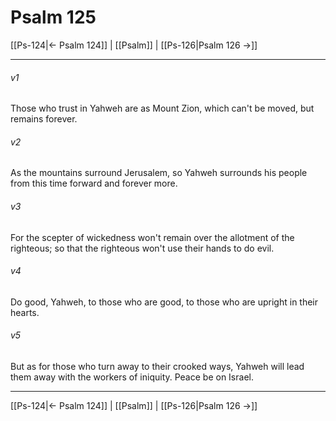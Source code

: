 # Psalm 125

[[Ps-124|← Psalm 124]] | [[Psalm]] | [[Ps-126|Psalm 126 →]]
***



###### v1 
Those who trust in Yahweh are as Mount Zion, which can't be moved, but remains forever. 

###### v2 
As the mountains surround Jerusalem, so Yahweh surrounds his people from this time forward and forever more. 

###### v3 
For the scepter of wickedness won't remain over the allotment of the righteous; so that the righteous won't use their hands to do evil. 

###### v4 
Do good, Yahweh, to those who are good, to those who are upright in their hearts. 

###### v5 
But as for those who turn away to their crooked ways, Yahweh will lead them away with the workers of iniquity. Peace be on Israel.

***
[[Ps-124|← Psalm 124]] | [[Psalm]] | [[Ps-126|Psalm 126 →]]

